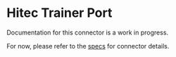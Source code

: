 # Hitec Trainer Port
Documentation for this connector is a work in progress.

For now, please refer to the [specs](specs.yaml) for connector details.
